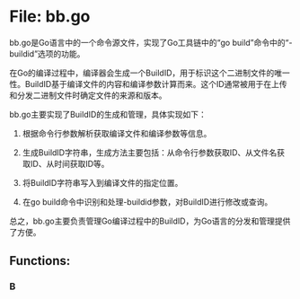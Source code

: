 # File: bb.go

bb.go是Go语言中的一个命令源文件，实现了Go工具链中的“go build”命令中的“-buildid”选项的功能。

在Go的编译过程中，编译器会生成一个BuildID，用于标识这个二进制文件的唯一性。BuildID基于编译文件的内容和编译参数计算而来。这个ID通常被用于在上传和分发二进制文件时确定文件的来源和版本。

bb.go主要实现了BuildID的生成和管理，具体实现如下：

1. 根据命令行参数解析获取编译文件和编译参数等信息。

2. 生成BuildID字符串，生成方法主要包括：从命令行参数获取ID、从文件名获取ID、从时间获取ID等。

3. 将BuildID字符串写入到编译文件的指定位置。

4. 在go build命令中识别和处理-buildid参数，对BuildID进行修改或查询。

总之，bb.go主要负责管理Go编译过程中的BuildID，为Go语言的分发和管理提供了方便。

## Functions:

### B






